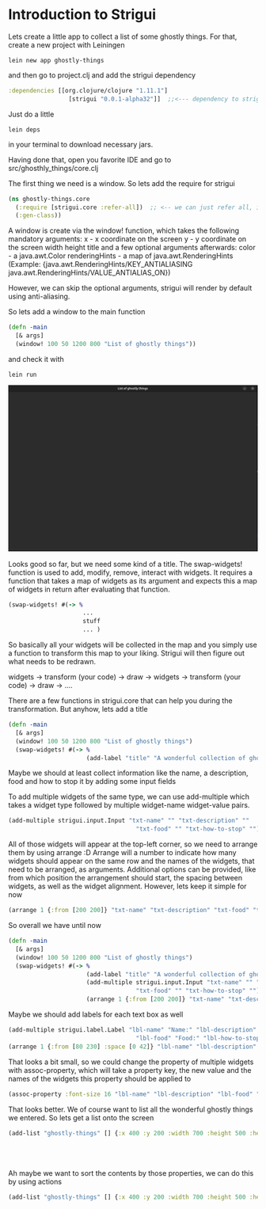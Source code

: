 # Introduction to Strigui

Lets create a little app to collect a list of some ghostly things. For that, create a new project with Leiningen

```
lein new app ghostly-things
```
and then go to project.clj and add the strigui dependency

```Clojure
:dependencies [[org.clojure/clojure "1.11.1"]
                 [strigui "0.0.1-alpha32"]]  ;;<--- dependency to strigui
```

Just do a little
```
lein deps
```
in your terminal to download necessary jars.

Having done that, open you favorite IDE and go to src/ghosthly_things/core.clj

The first thing we need is a window. So lets add the require for strigui

```Clojure
(ns ghostly-things.core
  (:require [strigui.core :refer-all])  ;; <-- we can just refer all, in bigger projects use an alias via :as gui  for example
  (:gen-class))
```

A window is create via the window! function, which takes the following mandatory arguments:
x - x coordinate on the screen
y - y coordinate on the screen
width
height
title
and a few optional arguments afterwards:
color - a java.awt.Color
renderingHints - a map of java.awt.RenderingHints (Example: {java.awt.RenderingHints/KEY_ANTIALIASING java.awt.RenderingHints/VALUE_ANTIALIAS_ON})

However, we can skip the optional arguments, strigui will render by default using anti-aliasing.

So lets add a window to the main function
```Clojure
(defn -main
  [& args]
  (window! 100 50 1200 800 "List of ghostly things"))
```

and check it with 
```
lein run
```

![](pics/tutorial-gt-01.png)

Looks good so far, but we need some kind of a title. The swap-widgets! function is used to add, modify, remove, interact with widgets.
It requires a function that takes a map of widgets as its argument and expects this a map of widgets in return after evaluating that function.

```Clojure
(swap-widgets! #(-> %
                     ...
                     stuff
                     ... )
```

So basically all your widgets will be collected in the map and you simply use a function to transform this map to your liking. Strigui will
then figure out what needs to be redrawn.

widgets -> transform (your code) -> draw -> widgets -> transform (your code) -> draw -> .... 

There are a few functions in strigui.core that can help you during the transformation. But anyhow, lets add a title

```Clojure
(defn -main
  [& args]
  (window! 100 50 1200 800 "List of ghostly things")
  (swap-widgets! #(-> %
                      (add-label "title" "A wonderful collection of ghostly things" {:x 350 :y 50 :font-size 24}))))
```

Maybe we should at least collect information like the name, a description, food and how to stop it by adding some input fields

To add multiple widgets of the same type, we can use add-multiple which takes a widget type
followed by multiple widget-name widget-value pairs.

```Clojure
(add-multiple strigui.input.Input "txt-name" "" "txt-description" ""
                                    "txt-food" "" "txt-how-to-stop" "")
```

All of those widgets will appear at the top-left corner, so we need to arrange them by using arrange :D
Arrange will a number to indicate how many widgets should appear on the same row and the names of the widgets, that need to be arranged, as arguments.
Additional options can be provided, like from which position the arrangement should start, the spacing between widgets, as well as the widget alignment.
However, lets keep it simple for now

```Clojure
(arrange 1 {:from [200 200]} "txt-name" "txt-description" "txt-food" "txt-how-to-stop")
```

So overall we have until now

```Clojure
(defn -main
  [& args]
  (window! 100 50 1200 800 "List of ghostly things")
  (swap-widgets! #(-> %
                      (add-label "title" "A wonderful collection of ghostly things" {:x 350 :y 50 :font-size 24})
                      (add-multiple strigui.input.Input "txt-name" "" "txt-description" ""
                                    "txt-food" "" "txt-how-to-stop" "")
                      (arrange 1 {:from [200 200]} "txt-name" "txt-description" "txt-food" "txt-how-to-stop"))))
```

Maybe we should add labels for each text box as well

```Clojure
(add-multiple strigui.label.Label "lbl-name" "Name:" "lbl-description" "Description:"
                                    "lbl-food" "Food:" "lbl-how-to-stop" "Stop it with:")
(arrange 1 {:from [80 230] :space [0 42]} "lbl-name" "lbl-description" "lbl-food" "lbl-how-to-stop")
```

That looks a bit small, so we could change the property of multiple widgets with assoc-property,
which will take a property key, the new value and the names of the widgets this property should be applied to

```Clojure
(assoc-property :font-size 16 "lbl-name" "lbl-description" "lbl-food" "lbl-how-to-stop")
```

That looks better. We of course want to list all the wonderful ghostly things we entered. So lets get a list onto the screen

```Clojure
(add-list "ghostly-things" [] {:x 400 :y 200 :width 700 :height 500 :header [{:value "Name"}
                                                                            {:value "Description"}
                                                                            {:value "Food"}
                                                                            {:value "Stop it with"}]})
```

Ah maybe we want to sort the contents by those properties, we can do this by using actions

```Clojure
(add-list "ghostly-things" [] {:x 400 :y 200 :width 700 :height 500 :header [{:value "Name" :action :sort}
                                                                            {:value "Description" :action :sort}
                                                                            {:value "Food" :action :sort}
                                                                            {:value "Stop it with" :action :sort}]})
```